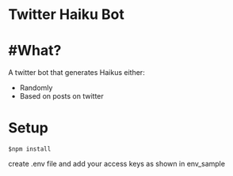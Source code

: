 # Twitter Haiku Bot

# #What?
A twitter bot that generates Haikus either:
- Randomly
- Based on posts on twitter

# Setup

`$npm install`

create .env file and add your access keys as shown in env_sample
